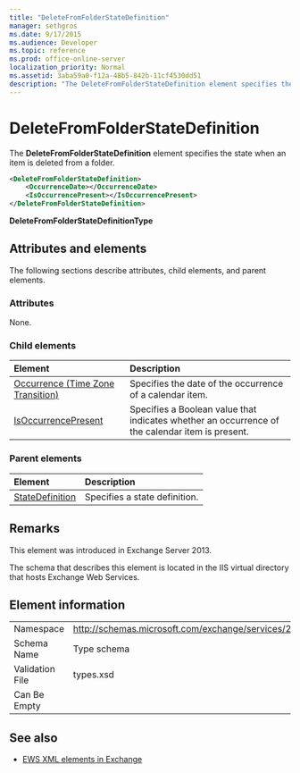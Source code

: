 ```yaml
---
title: "DeleteFromFolderStateDefinition"
manager: sethgros
ms.date: 9/17/2015
ms.audience: Developer
ms.topic: reference
ms.prod: office-online-server
localization_priority: Normal
ms.assetid: 3aba59a0-f12a-48b5-842b-11cf4530dd51
description: "The DeleteFromFolderStateDefinition element specifies the state when an item is deleted from a folder."
---
```


# DeleteFromFolderStateDefinition

The **DeleteFromFolderStateDefinition** element specifies the state when an item is deleted from a folder. 
  
```XML
<DeleteFromFolderStateDefinition>
    <OccurrenceDate></OccurrenceDate>
    <IsOccurrencePresent></IsOccurrencePresent>
</DeleteFromFolderStateDefinition>
```

 **DeleteFromFolderStateDefinitionType**
## Attributes and elements

The following sections describe attributes, child elements, and parent elements.
  
### Attributes

None.
  
### Child elements

|**Element**|**Description**|
|:-----|:-----|
|[Occurrence (Time Zone Transition)](occurrence-time-zone-transition.md) <br/> |Specifies the date of the occurrence of a calendar item.  <br/> |
|[IsOccurrencePresent](isoccurrencepresent.md) <br/> |Specifies a Boolean value that indicates whether an occurrence of the calendar item is present.  <br/> |
   
### Parent elements

|**Element**|**Description**|
|:-----|:-----|
|[StateDefinition](statedefinition.md) <br/> |Specifies a state definition.  <br/> |
   
## Remarks

This element was introduced in Exchange Server 2013.
  
The schema that describes this element is located in the IIS virtual directory that hosts Exchange Web Services.
  
## Element information

|||
|:-----|:-----|
|Namespace  <br/> |http://schemas.microsoft.com/exchange/services/2006/types  <br/> |
|Schema Name  <br/> |Type schema  <br/> |
|Validation File  <br/> |types.xsd  <br/> |
|Can Be Empty  <br/> ||
   
## See also

- [EWS XML elements in Exchange](ews-xml-elements-in-exchange.md)

